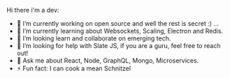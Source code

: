 Hi there i'm a dev:

- 🔭 I’m currently working on open source and well the rest is secret :) ...
- 🌱 I’m currently learning about Websockets, Scaling, Electron and Redis.
- 👯 I’m looking learn and collaborate on emerging tech.
- 🤔 I’m looking for help with Slate JS, if you are a guru, feel free to reach out!
- 💬 Ask me about React, Node, GraphQL, Mongo, Microservices.
- ⚡ Fun fact: I can cook a mean Schnitzel
